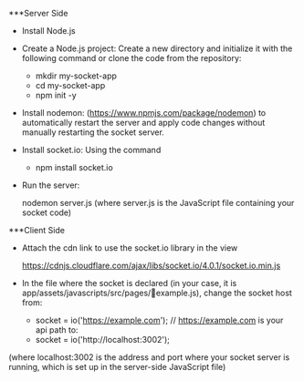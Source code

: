 ***Server Side
- Install Node.js
- Create a Node.js project: Create a new directory and initialize it with the following command or clone the code from the repository:

  + mkdir my-socket-app
  + cd my-socket-app
  + npm init -y

- Install nodemon: (https://www.npmjs.com/package/nodemon) to automatically restart the server and apply code changes without manually restarting the socket server.
- Install socket.io: Using the command

  + npm install socket.io

- Run the server:

  nodemon server.js (where server.js is the JavaScript file containing your socket code)

***Client Side
- Attach the cdn link to use the socket.io library in the view

  https://cdnjs.cloudflare.com/ajax/libs/socket.io/4.0.1/socket.io.min.js

- In the file where the socket is declared (in your case, it is app/assets/javascripts/src/pages/example.js), change the socket host from:

  + socket = io('https://example.com'); // https://example.com is your api path
to:
  + socket = io('http://localhost:3002');

(where localhost:3002 is the address and port where your socket server is running, which is set up in the server-side JavaScript file)
